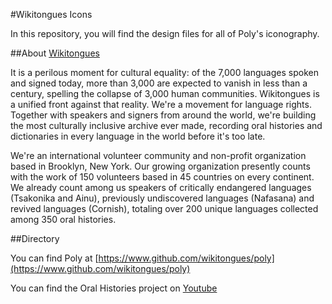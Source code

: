#Wikitongues Icons

In this repository, you will find the design files for all of Poly's iconography.

##About [Wikitongues](https://github.com/wikitongues/poly/blob/master/www.wikitongues.org)

It is a perilous moment for cultural equality: of the 7,000 languages spoken and signed today, more than 3,000 are expected to vanish in less than a century, spelling the collapse of 3,000 human communities. Wikitongues is a unified front against that reality. We're a movement for language rights. Together with speakers and signers from around the world, we're building the most culturally inclusive archive ever made, recording oral histories and dictionaries in every language in the world before it's too late.

We're an international volunteer community and non-profit organization based in Brooklyn, New York. Our growing organization presently counts with the work of 150 volunteers based in 45 countries on every continent. We already count among us speakers of critically endangered languages (Tsakonika and Ainu), previously undiscovered languages (Nafasana) and revived languages (Cornish), totaling over 200 unique languages collected among 350 oral histories.

##Directory

You can find Poly at [https://www.github.com/wikitongues/poly](https://www.github.com/wikitongues/poly)

You can find the Oral Histories project on [Youtube](https://youtube.com/wikitongues)